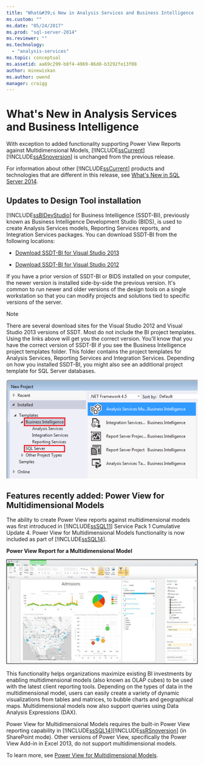 ```yaml
---
title: "What&#39;s New in Analysis Services and Business Intelligence | Microsoft Docs"
ms.custom: ""
ms.date: "05/24/2017"
ms.prod: "sql-server-2014"
ms.reviewer: ""
ms.technology: 
  - "analysis-services"
ms.topic: conceptual
ms.assetid: aa69c299-b8f4-4969-86d8-b3292fe13f08
author: minewiskan
ms.author: owend
manager: craigg
---
```

# What&#39;s New in Analysis Services and Business Intelligence
  With exception to added functionality supporting Power View Reports against Multidimensional Models, [!INCLUDE[ssCurrent](../includes/sscurrent-md.md)][!INCLUDE[ssASnoversion](../includes/ssasnoversion-md.md)] is unchanged from the previous release.  
  
 For information about other [!INCLUDE[ssCurrent](../includes/sscurrent-md.md)] products and technologies that are different in this release, see [What's New in SQL Server 2014](../sql-server/what-s-new-in-sql-server-2016.md).  
  
## Updates to Design Tool installation  
 [!INCLUDE[ssBIDevStudio](../includes/ssbidevstudio-md.md)] for Business Intelligence (SSDT-BI), previously known as Business Intelligence Development Studio (BIDS), is used to create Analysis Services models, Reporting Services reports, and Integration Services packages. You can download SSDT-BI from the following locations:  
  
-   [Download SSDT-BI for Visual Studio 2013](http://go.microsoft.com/fwlink/p/?LinkId=396526)  
  
-   [Download SSDT-BI for Visual Studio 2012](http://go.microsoft.com/fwlink/p/?LinkID=273673)  
  
 If you have a prior version of SSDT-BI or BIDS installed on your computer, the newer version is installed side-by-side the previous version. It's common to run newer and older versions of the design tools on a single workstation so that you can modify projects and solutions tied to specific versions of the server.  
  
> [!NOTE]  
>  There are several download sites for the Visual Studio 2012 and Visual Studio 2013 versions of SSDT. Most do not include the BI project templates. Using the links above will get you the correct version. You’ll know that you have the correct version of SSDT-BI if you see the Business Intelligence project templates folder. This folder contains the project templates for Analysis Services, Reporting Services and Integration Services. Depending on how you installed SSDT-BI, you might also see an additional project template for SQL Server databases.  
  
 ![New Project templates in SSDT](media/ssdt-biprojects.png "New Project templates in SSDT")  
  
## Features recently added: Power View for Multidimensional Models  
 The ability to create Power View reports against multidimensional models was first introduced in [!INCLUDE[ssSQL11](../includes/sssql11-md.md)] Service Pack 1 Cumulative Update 4. Power View for Multidimensional Models functionality is now included as part of [!INCLUDE[ssSQL14](../includes/sssql14-md.md)].  
  
 **Power View Report for a Multidimensional Model**  
  
 ![Power View Report](media/powerviewreport-wn.gif "Power View Report")  
  
 This functionality helps organizations maximize existing BI investments by enabling multidimensional models (also known as OLAP cubes) to be used with the latest client reporting tools. Depending on the types of data in the multidimensional model, users can easily create a variety of dynamic visualizations from tables and matrices, to bubble charts and geographical maps. Multidimensional models now also support queries using Data Analysis Expressions (DAX).  
  
 Power View for Multidimensional Models requires the built-in Power View reporting capability in [!INCLUDE[ssSQL14](../includes/sssql14-md.md)][!INCLUDE[ssRSnoversion](../includes/ssrsnoversion-md.md)] (in SharePoint mode). Other versions of Power View, specifically the Power View Add-in in Excel 2013, do not support multidimensional models.  
  
 To learn more, see [Power View for Multidimensional Models](http://msdn.microsoft.com/library/dn140246.aspx).  
  
  
